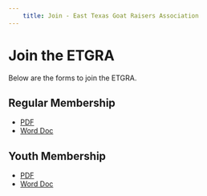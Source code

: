 ```yaml
---
    title: Join - East Texas Goat Raisers Association
---
```


# Join the ETGRA

Below are the forms to join the ETGRA.

## Regular Membership
- [PDF](/assets/ApplicationRegularETGRASept2019.pdf)
- [Word Doc](/assets/ApplicationRegularETGRASept2019.docx)

## Youth Membership
- [PDF](/assets/Application-JuniorETGRASep2019.pdf)
- [Word Doc](/assets/Application-JuniorETGRASep2019.docx)